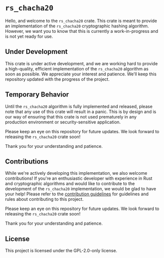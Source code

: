 # `rs_chacha20`
Hello, and welcome to the `rs_chacha20` crate. This crate is meant to provide an implementation of the `rs_chacha20` cryptographic hashing algorithm. However, we want you to know that this is currently a work-in-progress and is not yet ready for use.

## Under Development
This crate is under active development, and we are working hard to provide a high-quality, efficient implementation of the `rs_chacha20` algorithm as soon as possible. We appreciate your interest and patience. We'll keep this repository updated with the progress of the project.

## Temporary Behavior
Until the `rs_chacha20` algorithm is fully implemented and released, please note that any use of this crate will result in a panic. This is by design and is our way of ensuring that this crate is not used prematurely in any production environment or security-sensitive application.

Please keep an eye on this repository for future updates. We look forward to releasing the `rs_chacha20` crate soon!

Thank you for your understanding and patience.

## Contributions
While we're actively developing this implementation, we also welcome contributions! If you're an enthusiastic developer with experience in Rust and cryptographic algorithms and would like to contribute to the development of the `rs_chacha20` implementation, we would be glad to have your help! Please refer to the [contribution guidelines](https://github.com/Azgrom/RustySSL/blob/master/CONTRIBUTING.md) for guidelines and rules about contributing to this project.

Please keep an eye on this repository for future updates. We look forward to releasing the `rs_chacha20` crate soon!

Thank you for your understanding and patience.

## License
This project is licensed under the GPL-2.0-only license.
